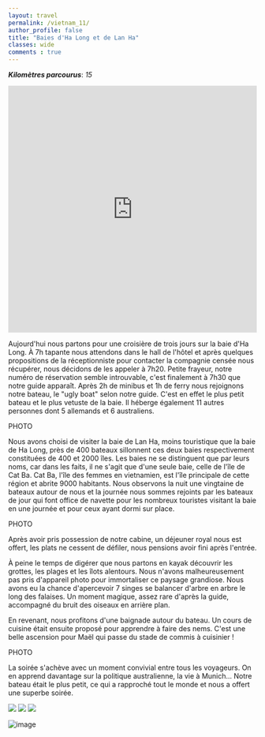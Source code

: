 ```yaml
---
layout: travel
permalink: /vietnam_11/
author_profile: false
title: "Baies d'Ha Long et de Lan Ha"
classes: wide
comments : true
---
```


<!-- jQuery 1.8 or later, 33 KB -->
<script src="https://ajax.googleapis.com/ajax/libs/jquery/1.11.1/jquery.min.js"></script>

<!-- Fotorama from CDNJS, 19 KB -->
<link  href="https://cdnjs.cloudflare.com/ajax/libs/fotorama/4.6.4/fotorama.css" rel="stylesheet">
<script src="https://cdnjs.cloudflare.com/ajax/libs/fotorama/4.6.4/fotorama.js"></script>

***Kilomètres parcourus***: *15*

<iframe src="https://www.google.com/maps/d/u/0/embed?mid=11PtNyd1pYtsnx1rX4UirpZr0OX4wetK6" width="100%" height="500" frameBorder="0"></iframe>

<br>

Aujourd'hui nous partons pour une croisière de trois jours sur la baie d'Ha Long. À 7h tapante nous attendons dans le hall de l'hôtel et après quelques propositions de la réceptionniste pour contacter la compagnie censée nous récupérer, nous décidons de les appeler à 7h20. Petite frayeur, notre numéro de réservation semble introuvable, c'est finalement à 7h30 que notre guide apparaît. 
Après 2h de minibus et 1h de ferry nous rejoignons notre bateau, le "ugly boat" selon notre guide. C'est en effet le plus petit bateau et le plus vetuste de la baie. Il héberge également 11 autres personnes dont 5 allemands et 6 australiens. 

PHOTO 

Nous avons choisi de visiter la baie de Lan Ha, moins touristique que la baie de Ha Long, près de 400 bateaux sillonnent ces deux baies respectivement constituées de 400 et 2000 îles. Les baies ne se distinguent que par leurs noms, car dans les faits, il ne s'agit que d'une seule baie, celle de l'île de Cat Ba. Cat Ba, l'île des femmes en vietnamien, est l'île principale de cette région et abrite 9000 habitants. Nous observons la nuit une vingtaine de bateaux autour de nous et la journée nous sommes rejoints par les bateaux de jour qui font office de navette pour les nombreux touristes visitant la baie en une journée et pour ceux ayant dormi sur place. 

PHOTO 

Après avoir pris possession de notre cabine, un déjeuner royal nous est offert, les plats ne cessent de défiler, nous pensions avoir fini après l'entrée. 

À peine le temps de digérer que nous partons en kayak découvrir les grottes, les plages et les îlots alentours. Nous n'avons malheureusement pas pris d'appareil photo pour immortaliser ce paysage grandiose. Nous avons eu la chance d'apercevoir 7 singes se balancer d'arbre en arbre le long des falaises. Un moment magique, assez rare d'après la guide, accompagné du bruit des oiseaux en arrière plan.

En revenant, nous profitons d'une baignade autour du bateau. Un cours de cuisine était ensuite proposé pour apprendre à faire des nems. C'est une belle ascension pour Maël qui passe du stade de commis à cuisinier ! 

PHOTO

La soirée s'achève avec un moment convivial entre tous les voyageurs. On en apprend davantage sur la politique australienne, la vie à Munich... Notre bateau était le plus petit, ce qui a rapproché tout le monde et nous a offert une superbe soirée.

<div class="fotorama">
  <img src="https://drive.google.com/uc?id=1rH6xSXQ1W83y3R_X3DjwfeB_IetCPPmD">
  <img src="https://drive.google.com/uc?id=1abMrmzVgnTJPaDd2k_TS0H34OpMAFrp-">
  <img src="https://drive.google.com/uc?id=1zh1WJayILtO8lesbtlcl76ny8TyxSZ-J">
</div>


![image](https://drive.google.com/uc?id=1x9gt9VANvNvJUwDGGIPOW10gB380I0rA)
